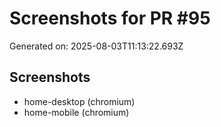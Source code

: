 # Screenshots for PR #95

Generated on: 2025-08-03T11:13:22.693Z

## Screenshots
- home-desktop (chromium)
- home-mobile (chromium)
